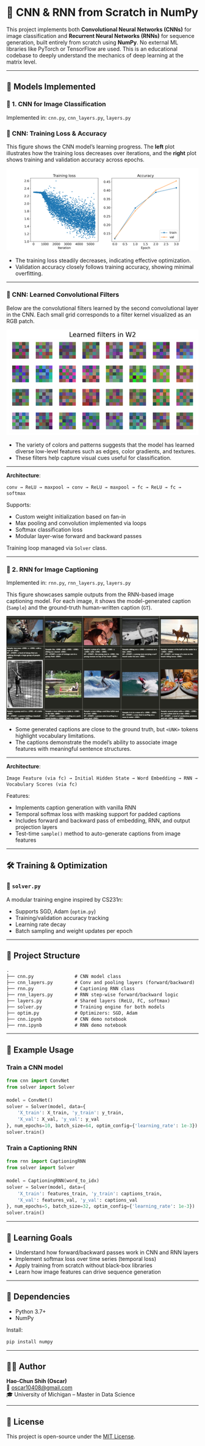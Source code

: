 # 🧠 CNN & RNN from Scratch in NumPy

This project implements both **Convolutional Neural Networks (CNNs)** for image classification and **Recurrent Neural Networks (RNNs)** for sequence generation, built entirely from scratch using **NumPy**. No external ML libraries like PyTorch or TensorFlow are used. This is an educational codebase to deeply understand the mechanics of deep learning at the matrix level.

---

## 🧩 Models Implemented

### 🔹 1. CNN for Image Classification

Implemented in: `cnn.py`, `cnn_layers.py`, `layers.py`

### 🧠 CNN: Training Loss & Accuracy

This figure shows the CNN model’s learning progress. The **left** plot illustrates how the training loss decreases over iterations, and the **right** plot shows training and validation accuracy across epochs.

![CNN Training Performance](./Images/cnn.png)

- The training loss steadily decreases, indicating effective optimization.
- Validation accuracy closely follows training accuracy, showing minimal overfitting.

---

### 🧠 CNN: Learned Convolutional Filters

Below are the convolutional filters learned by the second convolutional layer in the CNN. Each small grid corresponds to a filter kernel visualized as an RGB patch.

![CNN Learned Filters](./Images/Learned_Features_CNN.png)

- The variety of colors and patterns suggests that the model has learned diverse low-level features such as edges, color gradients, and textures.
- These filters help capture visual cues useful for classification.

---


**Architecture**:
```
conv → ReLU → maxpool → conv → ReLU → maxpool → fc → ReLU → fc → softmax
```

Supports:
- Custom weight initialization based on fan-in
- Max pooling and convolution implemented via loops
- Softmax classification loss
- Modular layer-wise forward and backward passes

Training loop managed via `Solver` class.

---

### 🔹 2. RNN for Image Captioning

Implemented in: `rnn.py`, `rnn_layers.py`, `layers.py`

This figure showcases sample outputs from the RNN-based image captioning model. For each image, it shows the model-generated caption (`Sample`) and the ground-truth human-written caption (`GT`).

![RNN Captioning Samples](./Images/RNN_Test_Sample.png)

- Some generated captions are close to the ground truth, but `<UNK>` tokens highlight vocabulary limitations.
- The captions demonstrate the model’s ability to associate image features with meaningful sentence structures.

---

**Architecture**:
```
Image Feature (via fc) → Initial Hidden State → Word Embedding → RNN → Vocabulary Scores (via fc)
```

Features:
- Implements caption generation with vanilla RNN
- Temporal softmax loss with masking support for padded captions
- Includes forward and backward pass of embedding, RNN, and output projection layers
- Test-time `sample()` method to auto-generate captions from image features

---

## 🛠️ Training & Optimization

### 🔧 `solver.py`

A modular training engine inspired by CS231n:
- Supports SGD, Adam (`optim.py`)
- Training/validation accuracy tracking
- Learning rate decay
- Batch sampling and weight updates per epoch

---

## 📁 Project Structure

```
.
├── cnn.py               # CNN model class
├── cnn_layers.py        # Conv and pooling layers (forward/backward)
├── rnn.py               # Captioning RNN class
├── rnn_layers.py        # RNN step-wise forward/backward logic
├── layers.py            # Shared layers (ReLU, FC, softmax)
├── solver.py            # Training engine for both models
├── optim.py             # Optimizers: SGD, Adam
├── cnn.ipynb            # CNN demo notebook
├── rnn.ipynb            # RNN demo notebook
```

---

## 🧪 Example Usage

### Train a CNN model

```python
from cnn import ConvNet
from solver import Solver

model = ConvNet()
solver = Solver(model, data={
    'X_train': X_train, 'y_train': y_train,
    'X_val': X_val, 'y_val': y_val
}, num_epochs=10, batch_size=64, optim_config={'learning_rate': 1e-3})
solver.train()
```

### Train a Captioning RNN

```python
from rnn import CaptioningRNN
from solver import Solver

model = CaptioningRNN(word_to_idx)
solver = Solver(model, data={
    'X_train': features_train, 'y_train': captions_train,
    'X_val': features_val, 'y_val': captions_val
}, num_epochs=5, batch_size=32, optim_config={'learning_rate': 1e-3})
solver.train()
```

---

## 🎯 Learning Goals

- Understand how forward/backward passes work in CNN and RNN layers
- Implement softmax loss over time series (temporal loss)
- Apply training from scratch without black-box libraries
- Learn how image features can drive sequence generation

---

## 🧱 Dependencies

- Python 3.7+
- NumPy

Install:
```bash
pip install numpy
```

---

## 👨‍💻 Author

**Hao-Chun Shih (Oscar)**  
📧 oscar10408@gmail.com  
🎓 University of Michigan – Master in Data Science

---

## 📜 License

This project is open-source under the [MIT License](https://opensource.org/licenses/MIT).
